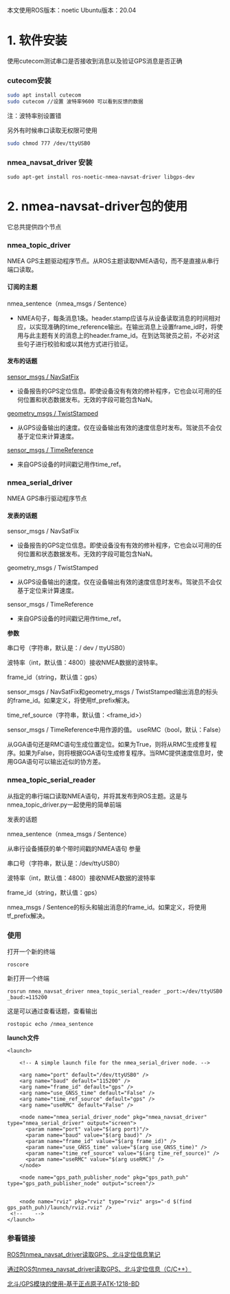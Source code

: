 本文使用ROS版本：noetic
Ubuntu版本：20.04
# 1. 软件安装
使用cutecom测试串口是否接收到消息以及验证GPS消息是否正确

### cutecom安装

```sh
sudo apt install cutecom
sudo cutecom //设置 波特率9600 可以看到反馈的数据
```

注：波特率别设置错

另外有时候串口读取无权限可使用

```sh
sudo chmod 777 /dev/ttyUSB0
```

### nmea_navsat_driver 安装

```
sudo apt-get install ros-noetic-nmea-navsat-driver libgps-dev
```
# 2. nmea-navsat-driver包的使用
它总共提供四个节点
### nmea_topic_driver
NMEA GPS主题驱动程序节点。从ROS主题读取NMEA语句，而不是直接从串行端口读取。

#### 订阅的主题
nmea_sentence（nmea_msgs / Sentence）
- NMEA句子，每条消息1条。header.stamp应该与从设备读取消息的时间相对应，以实现准确的time_reference输出。在输出消息上设置frame_id时，将使用与此主题有关的消息上的header.frame_id。在到达驾驶员之前，不必对这些句子进行校验和或以其他方式进行验证。

#### 发布的话题
[sensor_msgs / NavSatFix](http://docs.ros.org/api/sensor_msgs/html/msg/NavSatFix.html)
- 设备报告的GPS定位信息。即使设备没有有效的修补程序，它也会以可用的任何位置和状态数据发布。无效的字段可能包含NaN。

[geometry_msgs / TwistStamped](http://docs.ros.org/api/geometry_msgs/html/msg/TwistStamped.html)
- 从GPS设备输出的速度。仅在设备输出有效的速度信息时发布。驾驶员不会仅基于定位来计算速度。

[sensor_msgs / TimeReference](http://docs.ros.org/api/sensor_msgs/html/msg/TimeReference.html)
- 来自GPS设备的时间戳记用作time_ref。

### nmea_serial_driver
NMEA GPS串行驱动程序节点

#### 发表的话题

sensor_msgs / NavSatFix

- 设备报告的GPS定位信息。即使设备没有有效的修补程序，它也会以可用的任何位置和状态数据发布。无效的字段可能包含NaN。

geometry_msgs / TwistStamped

- 从GPS设备输出的速度。仅在设备输出有效的速度信息时发布。驾驶员不会仅基于定位来计算速度。

sensor_msgs / TimeReference

- 来自GPS设备的时间戳记用作time_ref。

**参数**

串口号（字符串，默认是：/ dev / ttyUSB0）

波特率（int，默认值：4800）接收NMEA数据的波特率。

frame_id（string，默认值：gps）

sensor_msgs / NavSatFix和geometry_msgs / TwistStamped输出消息的标头的frame_id。如果定义，将使用tf_prefix解决。

time_ref_source（字符串，默认值：<frame_id>）

sensor_msgs / TimeReference中用作源的值。
useRMC（bool，默认：False）

从GGA语句还是RMC语句生成位置定位。如果为True，则将从RMC生成修复程序。如果为False，则将根据GGA语句生成修复程序。当RMC提供速度信息时，使用GGA语句可以输出近似的协方差。

### nmea_topic_serial_reader
从指定的串行端口读取NMEA语句，并将其发布到ROS主题。这是与nmea_topic_driver.py一起使用的简单前端

发表的话题

nmea_sentence（nmea_msgs / Sentence）

从串行设备捕获的单个带时间戳的NMEA语句
参量

串口号（字符串，默认是：/dev/ttyUSB0）

波特率（int，默认值：4800）接收NMEA数据的波特率

frame_id（string，默认值：gps）

nmea_msgs / Sentence的标头和输出消息的frame_id。如果定义，将使用tf_prefix解决。

### 使用
打开一个新的终端

```
roscore
```

新打开一个终端

```
rosrun nmea_navsat_driver nmea_topic_serial_reader _port:=/dev/ttyUSB0 _baud:=115200
```
这是可以通过查看话题，查看输出

```
rostopic echo /nmea_sentence
```

**launch文件**

```
<launch>
 
    <!-- A simple launch file for the nmea_serial_driver node. -->
   
    <arg name="port" default="/dev/ttyUSB0" />
    <arg name="baud" default="115200" />
    <arg name="frame_id" default="gps" />
    <arg name="use_GNSS_time" default="False" />
    <arg name="time_ref_source" default="gps" />
    <arg name="useRMC" default="False" />
   
    <node name="nmea_serial_driver_node" pkg="nmea_navsat_driver" type="nmea_serial_driver" output="screen">
      <param name="port" value="$(arg port)"/>
      <param name="baud" value="$(arg baud)" />
      <param name="frame_id" value="$(arg frame_id)" />
      <param name="use_GNSS_time" value="$(arg use_GNSS_time)" />
      <param name="time_ref_source" value="$(arg time_ref_source)" />
      <param name="useRMC" value="$(arg useRMC)" />
    </node>

    <node name="gps_path_publisher_node" pkg="gps_path_puh" type="gps_path_publisher_node" output="screen"/> 

    
    <node name="rviz" pkg="rviz" type="rviz" args="-d $(find gps_path_puh)/launch/rviz.rviz" />
 <!--    -->
</launch>
```

### 参看链接
[ROS包nmea_navsat_driver读取GPS、北斗定位信息笔记](https://blog.csdn.net/p942005405/article/details/123002038)

[通过ROS包nmea_navsat_driver读取GPS、北斗定位信息（C/C++）](https://blog.csdn.net/m0_37857300/article/details/82391023?ops_request_misc=&request_id=&biz_id=102&utm_term=nmea_navsat_driver&utm_medium=distribute.pc_search_result.none-task-blog-2~all~sobaiduweb~default-2-82391023.nonecase&spm=1018.2226.3001.4187)

[北斗/GPS模块的使用-基于正点原子ATK-1218-BD](https://blog.csdn.net/weixin_46158019/article/details/130979900)

